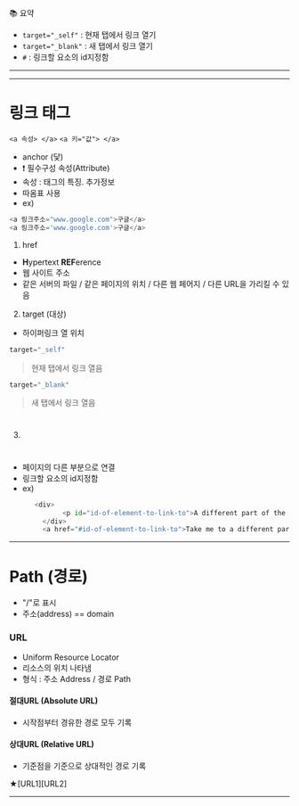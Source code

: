 📚 요약  
- `target="_self"` : 현재 탭에서 링크 열기  
- `target="_blank"` : 새 탭에서 링크 열기
- `#` : 링크할 요소의 id지정함

- - -  
- - -  

# 링크 태그  

`<a 속성> </a>`  `<a 키="값"> </a>`  
- anchor (닻)  
- ❗️ 필수구성 속성(Attribute)  
- 속성 : 태그의 특징. 추가정보  
- 따옴표 사용  
- ex)
```python
<a 링크주소="www.google.com">구글</a>  
<a 링크주소='www.google.com'>구글</a>
```

1. href  
- <Strong>H</Strong>ypertext <Strong>REF</Strong>erence  
- 웹 사이트 주소  
- 같은 서버의 파일 / 같은 페이지의 위치 / 다른 웹 페어지 / 다른 URL을 가리킬 수 있음  

2. target (대상)  
- 하이퍼링크 열 위치  
```python
target="_self"
```
> 현재 탭에서 링크 열음  
```python
target="_blank"
```  
> 새 탭에서 링크 열음  

3. #  
- 페이지의 다른 부분으로 연결  
- 링크할 요소의 id지정함  
- ex)
  ```python
     <div>
 		    <p id="id-of-element-to-link-to">A different part of the page!</p>
	   </div>
	   <a href="#id-of-element-to-link-to">Take me to a different part of the page</a>
  ```

- - -

# Path (경로)  

- "/"로 표시  
- 주소(address) == domain  

### URL  
- Uniform Resource Locator  
- 리소스의 위치 나타냄  
- 형식 : 주소 Address / 경로 Path  

#### 절대URL (Absolute URL)  
- 시작점부터 경유한 경로 모두 기록  
#### 상대URL (Relative URL)  
- 기준점을 기준으로 상대적인 경로 기록  

★[URL1][URL2]

- - -

